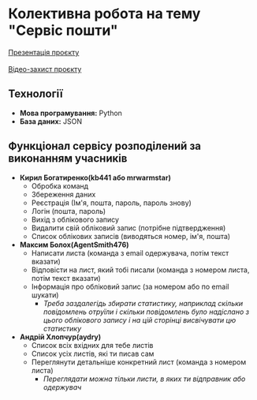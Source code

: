 <h1>Колективна робота на тему "Сервіс пошти"</h1>
<a href="https://nubip-my.sharepoint.com/:p:/g/personal/kn23-k_bohatyrenko_it_nubip_edu_ua/EWnN2gqqpIZEpq8rKLlORWoBsFEOqNHd_Vb6qUOyni5qPw?e=LCcfGG">Презентація проєкту</a>
<br><br>
<a href="https://drive.google.com/file/d/1jQbBxU5i5nTOdmKuLJ_RkVrIz2a3h4V7/view?usp=sharing​">Відео-захист проєкту</a>
<h2>Технології</h2>
<ul>
    <li><strong>Мова програмування:</strong> Python</li>
    <li><strong>База даних:</strong> JSON</li>
</ul>

<h2>Функціонал сервісу розподілений за виконанням учасників</h2>
<ul>
  <li><strong>Кирил Богатиренко(kb441 або mrwarmstar)</strong>
    <ul>
      <li>Обробка команд</li>
      <li>Збереження даних</li>
      <li>Реєстрація (Ім'я, пошта, пароль, пароль знову)</li>
      <li>Логін (пошта, пароль)</li>
      <li>Вихід з облікового запису</li>
      <li>Видалити свій обліковий запис (потрібне підтвердження)</li>
      <li>Список облікових записів (виводяться номер, ім'я, пошта)</li>
    </ul>
  </li>
  <li><strong>Максим Болох(AgentSmith476)</strong>
    <ul>
      <li>Написати листа (команда з email одержувача, потім текст вказати)</li>
      <li>Відповісти на лист, який тобі писали (команда з номером листа, потім текст вказати)</li>
      <li>Інформація про обліковий запис (за номером або по email шукати)
        <ul>
          <li><em>Треба заздалегідь збирати статистику, наприклад скільки повідомлень отруїли і скільки повідомлень було надіслано з цього облікового запису і на цій сторінці висвічувати цю статистику</em></li>
        </ul>
      </li>
    </ul>
  </li>
  <li><strong>Андрій Хлопчур(aydry)</strong>
    <ul>
      <li>Список всіх вхідних для тебе листів</li>
      <li>Список усіх листів, які ти писав сам</li>
      <li>Переглянути детальніше конкретний лист (команда з номером листа)
        <ul>
          <li><em>Переглядати можна тільки листи, в яких ти відправник або одержувач</em></li>
        </ul>
      </li>
    </ul>
  </li>
</ul>
